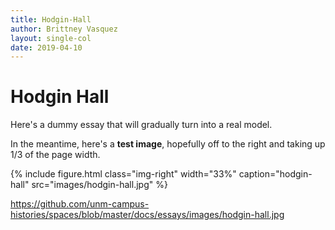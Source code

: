 ```yaml
---
title: Hodgin-Hall
author: Brittney Vasquez
layout: single-col
date: 2019-04-10
---
```



# Hodgin Hall

Here's a dummy essay that will gradually turn into a real model.

In the meantime, here's a **test image**, hopefully off to the right and taking up 1/3 of the page width.

{% include figure.html class="img-right" width="33%" caption="hodgin-hall" src="images/hodgin-hall.jpg" %}

https://github.com/unm-campus-histories/spaces/blob/master/docs/essays/images/hodgin-hall.jpg


